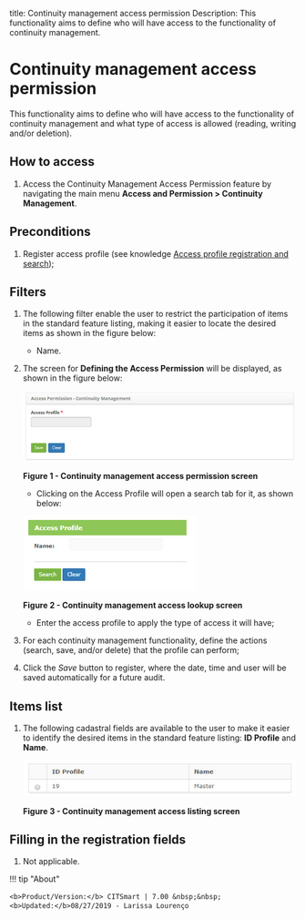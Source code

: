 title:  Continuity management access permission
Description: This functionality aims to define who will have access to the functionality of continuity management. 
# Continuity management access permission

This functionality aims to define who will have access to the functionality of continuity management and what type of access is 
allowed (reading, writing and/or deletion).

How to access
---------------

1. Access the Continuity Management Access Permission feature by navigating the main menu 
**Access and Permission > Continuity Management**.

Preconditions
---------------

1. Register access profile (see knowledge [Access profile registration and search][1]);

Filters
---------

1. The following filter enable the user to restrict the participation of items in the standard feature listing, making it easier to 
locate the desired items as shown in the figure below:

    - Name.
    
2. The screen for **Defining the Access Permission** will be displayed, as shown in the figure below:

    ![Permission](images/access.img1.jpg)
    
    **Figure 1 - Continuity management access permission screen**
    
    - Clicking on the Access Profile will open a search tab for it, as shown below:
    
    ![Search](images/access.img2.jpg)
    
    **Figure 2 - Continuity management access lookup screen**
    
    - Enter the access profile to apply the type of access it will have;
    
3. For each continuity management functionality, define the actions (search, save, and/or delete) that the profile can perform;

4. Click the *Save* button to register, where the date, time and user will be saved automatically for a future audit.

Items list
--------------------

1. The following cadastral fields are available to the user to make it easier to identify the desired items in the standard feature 
listing: **ID Profile** and **Name**.

    ![Listing](images/access.img3.jpg)
    
    **Figure 3 - Continuity management access listing screen**
    
Filling in the registration fields
------------------------------------

1. Not applicable.

!!! tip "About"

    <b>Product/Version:</b> CITSmart | 7.00 &nbsp;&nbsp;
    <b>Updated:</b>08/27/2019 - Larissa Lourenço

[1]:/en-us/citsmart-platform-7/initial-settings/access-settings/profile/user-profile.html
